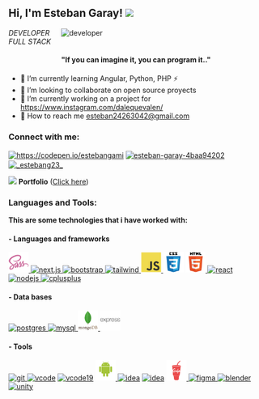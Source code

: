 <h2> Hi, I'm Esteban Garay! <img src="https://coderfinalgaray.netlify.app/img/logo.svg" width="40"></h2>
<img align="right" alt="developer" src="https://avatars.githubusercontent.com/u/101297637?s=400&u=e7962e2ec97b68685e22a4d8771da23f08131cf3&v=4" width="400" />
<p><em> DEVELOPER FULL STACK </br></a>
</em></p>
<p>
  <h4 align="center"><b>"If you can imagine it, you can program it.."</b></h4>
</p>

- 🌱 I’m currently learning Angular, Python, PHP ⚡️
- 👯 I’m looking to collaborate on open source proyects
- 🔭 I’m currently working on a project for https://www.instagram.com/dalequevalen/
- 💬 How to reach me esteban24263042@gmail.com

<h3 align="left">Connect with me:</h3>
<p align="left">
<a href="https://codepen.io/https://codepen.io/estebangami" target="blank"><img align="center" src="https://raw.githubusercontent.com/rahuldkjain/github-profile-readme-generator/master/src/images/icons/Social/codepen.svg" alt="https://codepen.io/estebangami" height="30" width="40" /></a>
<a href="https://linkedin.com/in/esteban-garay-4baa94202" target="blank"><img align="center" src="https://raw.githubusercontent.com/rahuldkjain/github-profile-readme-generator/master/src/images/icons/Social/linked-in-alt.svg" alt="esteban-garay-4baa94202" height="30" width="40" /></a>
<a href="https://www.instagram.com/estebangami/" target="blank"><img align="center" src="https://raw.githubusercontent.com/rahuldkjain/github-profile-readme-generator/master/src/images/icons/Social/instagram.svg" alt="_estebang23_" height="30" width="40" /></a>
</p>

<img src="https://coderfinalgaray.netlify.app/img/logo.svg" width="30">  **Portfolio** ([Click here](https://estebanportfolio20.netlify.app/))

<h3 align="left">Languages and Tools:</h3>
<p align="left"><b>This are some technologies that i have worked with:</b></p>
<h4>- Languages and frameworks</h4>
<p align="left">
<!--Sass -->    
<a href="https://sass-lang.com" target="_blank"> <img src="https://raw.githubusercontent.com/devicons/devicon/master/icons/sass/sass-original.svg" alt="sass" width="40" height="40"/> </a>
<!--Next.js -->
<a href="https://nextjs.org/" target="_blank"> <img src="https://cdn.worldvectorlogo.com/logos/nextjs-2.svg" alt="next.js" width="40" height="40"/> </a>
<!--Bootstrap -->
<a href="https://getbootstrap.com" target="_blank"> <img src="https://cdn.worldvectorlogo.com/logos/nextjs-2.svg" alt="bootstrap" width="40" height="40"/> </a>
<!--Tailwind -->
<a href="https://tailwindcss.com/" target="_blank"> <img src="https://www.vectorlogo.zone/logos/tailwindcss/tailwindcss-icon.svg" alt="tailwind" width="40" height="40"/> </a> 
<!--JavaScript -->
<a href="https://developer.mozilla.org/en-US/docs/Web/JavaScript" target="_blank"> <img src="https://raw.githubusercontent.com/devicons/devicon/master/icons/javascript/javascript-original.svg" alt="javascript" width="40" height="40"/> </a>
<!--CSS 3 -->
 <a href="https://www.w3schools.com/css/" target="_blank"> <img src="https://raw.githubusercontent.com/devicons/devicon/master/icons/css3/css3-original-wordmark.svg" alt="css3" width="40" height="40"/></a>
<!-- HTML -->
<a href="https://www.w3.org/html/" target="_blank"> <img src="https://raw.githubusercontent.com/devicons/devicon/master/icons/html5/html5-original-wordmark.svg" alt="html5" width="40" height="40"/> </a> 
<!-- React.js -->
<a href="https://es.reactjs.org/" target="_blank"> <img src="https://raw.githubusercontent.com/yurijserrano/Github-Profile-Readme-Logos/f994c418a134b58c4aec11152f6a4a33fa89da26/frameworks/react.svg" alt="react" width="40" height="40"/> </a>
<!-- Node -->
<a href="https://nodejs.org/es/" target="_blank"> <img src="https://raw.githubusercontent.com/yurijserrano/Github-Profile-Readme-Logos/f994c418a134b58c4aec11152f6a4a33fa89da26/frameworks/nodejs.svg" alt="nodejs" width="40" height="40"/> </a>
 <!--C# -->
<a href="https://www.w3schools.com/cpp/" target="_blank"> <img src="https://upload.wikimedia.org/wikipedia/commons/thumb/1/18/ISO_C%2B%2B_Logo.svg/1200px-ISO_C%2B%2B_Logo.svg.png" alt="cplusplus" height="40"/> </a>
</p>

<h4>- Data bases</h4>

<p align="left">
<!--Postgres -->
<a href="https://www.postgresql.org/" target="_blank"> <img src="https://raw.githubusercontent.com/yurijserrano/Github-Profile-Readme-Logos/f994c418a134b58c4aec11152f6a4a33fa89da26/databases/postgresql.svg" alt="postgres" width="40" height="40"/> </a>
<!--Postgres -->
<a href="https://www.mysql.com/" target="_blank"> <img src="https://raw.githubusercontent.com/yurijserrano/Github-Profile-Readme-Logos/f994c418a134b58c4aec11152f6a4a33fa89da26/databases/mysql.svg" alt="mysql" width="40" height="40"/> </a>
<!--MongoDB -->
<a href="https://www.mongodb.com/" target="_blank" rel="noreferrer"> <img src="https://raw.githubusercontent.com/devicons/devicon/master/icons/mongodb/mongodb-original-wordmark.svg" alt="mongodb" width="40" height="40"/> </a>
<!-- Expres.js -->
<a href="https://expressjs.com" target="_blank" rel="noreferrer"> <img src="https://raw.githubusercontent.com/devicons/devicon/master/icons/express/express-original-wordmark.svg" alt="express" width="40" height="40"/> </a>
</p>

<h4>- Tools</h4>

<p align="left">
<!-- git -->
<a href="https://git-scm.com/" target="_blank"> <img src="https://www.vectorlogo.zone/logos/git-scm/git-scm-icon.svg" alt="git" width="40" height="40"/> </a>
<!-- Vs code -->
<a href = "https://code.visualstudio.com/" target="_blank" ><img src="https://upload.wikimedia.org/wikipedia/commons/thumb/9/9a/Visual_Studio_Code_1.35_icon.svg/1200px-Visual_Studio_Code_1.35_icon.svg.png" alt="vcode" height="40" height="40" ></a>
<!-- Vs  -->
<a href = "https://visualstudio.microsoft.com/es/vs/" target="_blank" ><img src="https://upload.wikimedia.org/wikipedia/commons/thumb/5/59/Visual_Studio_Icon_2019.svg/1200px-Visual_Studio_Icon_2019.svg.png" alt="vcode19" width="40" height="40" ></a> 
<!-- Android studio  -->
<a href="https://developer.android.com" target="_blank"> <img src="https://raw.githubusercontent.com/devicons/devicon/master/icons/android/android-original-wordmark.svg" alt="android" width="40" height="40"/> </a>
<!-- Intellij  -->
<a href = "https://www.jetbrains.com/idea/" target="_blank" ><img src="https://raw.githubusercontent.com/yurijserrano/Github-Profile-Readme-Logos/f994c418a134b58c4aec11152f6a4a33fa89da26/ides/intellij.svg" alt="idea"  width="40" height="40" ></a> 
<!-- Pycharm  -->
<a href = "https://www.jetbrains.com/es-es/pycharm/" target="_blank" ><img src="https://raw.githubusercontent.com/yurijserrano/Github-Profile-Readme-Logos/f994c418a134b58c4aec11152f6a4a33fa89da26/ides/pycharm.svg" alt="idea"  width="40" height="40" ></a> 
<!-- Gulp  -->
<a href="https://gulpjs.com" target="_blank" rel="noreferrer"> <img src="https://raw.githubusercontent.com/devicons/devicon/master/icons/gulp/gulp-plain.svg" alt="gulp" width="40" height="40"/> </a> 
<!-- Figma  -->
<a href="https://www.figma.com/" target="_blank" rel="noreferrer"> <img src="https://www.vectorlogo.zone/logos/figma/figma-icon.svg" alt="figma" width="40" height="40"/> </a>
<!-- Blender  -->
<a href="https://www.blender.org/" target="_blank" rel="noreferrer"> <img src="https://download.blender.org/branding/community/blender_community_badge_white.svg" alt="blender" width="40" height="40"/> </a> 
<!-- Unity -->
<a href="https://unity.com/" target="_blank" rel="noreferrer"> <img src="https://www.vectorlogo.zone/logos/unity3d/unity3d-icon.svg" alt="unity" width="40" height="40"/> </a>
</p>

<p align="left"> 
<p align="left">       
    

</p>
